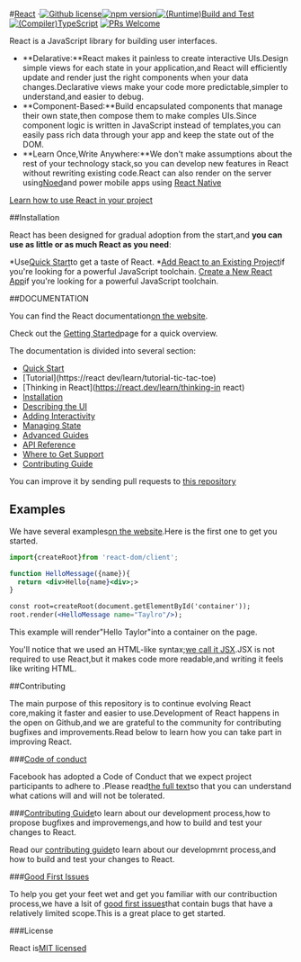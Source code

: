 #[React](https://react.dev/) &middot;[![Github license](https://img.shields.io/badge/licens-MIT-blue.svg)](https://github.com/facebook/react/blob/main/LICENSE)[![npm version](https:img.shields.io/npm/v/react.svg?style=flat)](https://www.npmjs.com/package/react)[![(Runtime)Build and Test](https://github.com/facebook/react/action/workflows/runtime_build_and_test.yml/badge.svg)](https://github.com/facebook/react/actions/workflows/runtime_build_and_test.yml)[![(Compiler)TypeScript](https://github.com/facebook/react/actions/workflows/compiler_typescript.yml/badge.svg?branch=main)](https://github.com/facebook/react/actions/workflows/compiler_typescript.yml) [![PRs Welcome](https://img.shields.io/badge/PRs-welcome-brightgreen.svg)](https://legacy.reactjs.org/docs/how-to-contribute.html#your-first-pull-request)

React is a JavaScript library for building user interfaces.

* **Delarative:**React makes it painless to create interactive UIs.Design simple views for each state in your application,and React will efficiently update and render just the right components when your data changes.Declarative views make your code more predictable,simpler to understand,and easier to debug.
* **Component-Based:**Build encapsulated components that manage their own state,then compose them to make comples UIs.Since component logic is written in JavaScript instead of templates,you can easily pass rich data through your app and keep the state out of the DOM.
* **Learn Once,Write Anywhere:**We don't make assumptions about the rest of your technology stack,so you can develop new features in React without rewriting existing code.React can also render on the server using[Noed](https://nodejs.org/en)and power mobile apps using [React Native](https://reactnative.dev/)

[Learn how to use React in your project](https://react.dev.learn)

##Installation

React has been designed for gradual adoption from the start,and **you can use as little or as much React as you need**:

  *Use[Quick Start](https://react.dev/learn)to get a taste of React.
  *[Add React to an Existing Project](https://react.dev/learn/start-a-new-react-project)if you're looking for a powerful JavaScript toolchain.
  [Create a New React App](https://react.dev/learn/start-a-new-react-project)if you're looking for a powerful JavaScript toolchain.

##DOCUMENTATION

You can find the React documentation[on the website](https://react.dev/).

Check out the [Getting Started](https://react.dev/learn)page for a quick overview.

The documentation is divided into several section:

* [Quick Start](https://react.dev/learn)
* [Tutorial](https://react dev/learn/tutorial-tic-tac-toe)
* [Thinking in React](https://react.dev/learn/thinking-in react)
* [Installation](https://react.dev/learn/describing-the-ui)
* [Describing the UI](https://react.dev/learn/describing-the-ui)
* [Adding Interactivity](https://react.dev/learn/adding-interactivity)
* [Managing State](https://react.dev/learn/managing-state)
* [Advanced Guides](https://react.dev/learn/escape-hatches)
* [API Reference](https://react.dev/reference/react)
* [Where to Get Support](https://react.dev/community)
* [Contributing Guide](https://legacy.reactjs.org/docs/how-to-contribute.html)

You can improve it by sending pull requests to [this repository](https://github.com/reactjs/react.dev)

## Examples

  We have several examples[on the website](https://react.dev/).Here is the first one to get you started.

  ```jsx
  import{createRoot}from 'react-dom/client';

  function HelloMessage({name}){
    return <div>Hello{name}<div>;>
  }

  const root=createRoot(document.getElementById('container'));
  root.render(<HelloMessage name="Taylro"/>);
```

  This example will render"Hello Taylor"into a container on the page.

  You'll notice that we used an HTML-like syntax;[we call it JSX](https://react.dev/learn#writing-markup-with-jsx).JSX is not required to use React,but it makes code more readable,and writing it feels like writing HTML.

##Contributing

  The main purpose of this repository is to continue evolving React core,making it faster and easier to use.Development of React happens in the open on Github,and we are grateful to the community for contributing bugfixes and improvements.Read below to learn how you can take part in improving React.

###[Code of conduct](https://code.fb.com/codeofconduct)

Facebook has adopted a Code of Conduct that we expect project participants to adhere to .Please read[the full text](https://code.fb.com/codeofconduct)so that you can understand what cations will and will not be tolerated.

###[Contributing Guide](https://legacy.reactjs.org/docs/how-to-contribution.html)to learn about our development process,how to propose bugfixes and improvemengs,and how to build and test your changes to React.

Read our [contributing guide](https://legacy.reactjs.org/docs/how-to-contribute.html)to learn about our developmrnt process,and how to build and test your changes to React.

###[Good First Issues](https://github.com/facebook/react/labels/good%20first%20issue)

To help you get your feet wet and get you familiar with our contribuction process,we have a lsit of [good first issues](https://github.com/facebook/react/labels/good%first%20issue)that contain bugs that have a relatively limited scope.This is a great place to get started.

###License

React is[MIT licensed](./LICENSE)